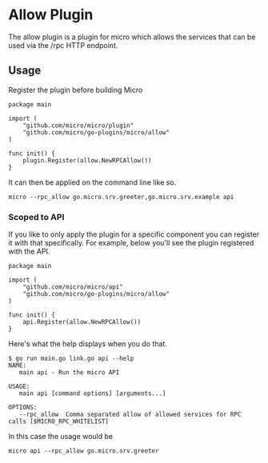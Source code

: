 # Allow Plugin

The allow plugin is a plugin for micro which allows the services that can be used via the /rpc HTTP endpoint.

## Usage

Register the plugin before building Micro

```
package main

import (
	"github.com/micro/micro/plugin"
	"github.com/micro/go-plugins/micro/allow"
)

func init() {
	plugin.Register(allow.NewRPCAllow())
}
```

It can then be applied on the command line like so.

```
micro --rpc_allow go.micro.srv.greeter,go.micro.srv.example api
```

### Scoped to API

If you like to only apply the plugin for a specific component you can register it with that specifically. 
For example, below you'll see the plugin registered with the API.

```
package main

import (
	"github.com/micro/micro/api"
	"github.com/micro/go-plugins/micro/allow"
)

func init() {
	api.Register(allow.NewRPCAllow())
}
```

Here's what the help displays when you do that.

```
$ go run main.go link.go api --help
NAME:
   main api - Run the micro API

USAGE:
   main api [command options] [arguments...]

OPTIONS:
   --rpc_allow 	Comma separated allow of allowed services for RPC calls [$MICRO_RPC_WHITELIST]
```

In this case the usage would be

```
micro api --rpc_allow go.micro.srv.greeter
```
